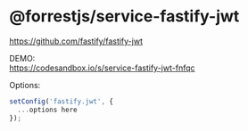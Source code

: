 # @forrestjs/service-fastify-jwt

https://github.com/fastify/fastify-jwt

DEMO:  
https://codesandbox.io/s/service-fastify-jwt-fnfqc

Options:

```js
setConfig('fastify.jwt', {
  ...options here
});
```
